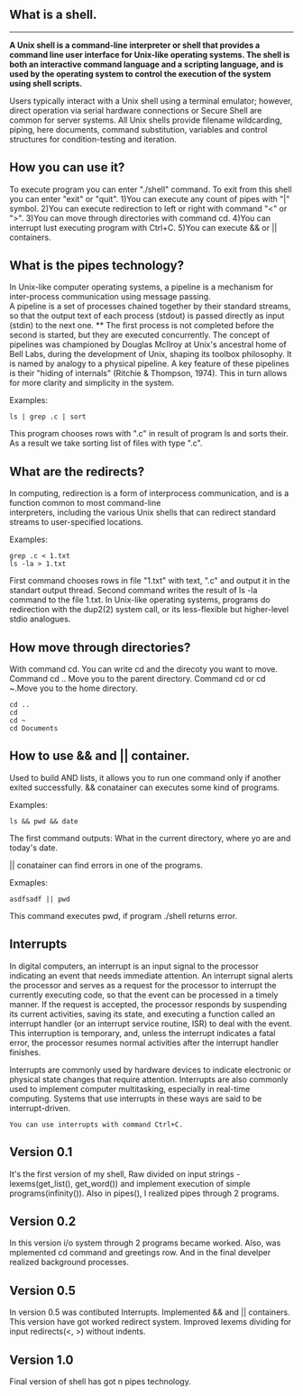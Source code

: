 What is a shell.
----------------
----------------
**A Unix shell is a command-line interpreter or shell
that provides a command line user interface
for Unix-like operating systems.
The shell is both an interactive command language
and a scripting language, and is used by the operating system
to control the execution of the system using shell scripts.**

Users typically interact with a Unix shell using
a terminal emulator; however, direct operation via serial
hardware connections or Secure Shell are common for server systems.
All Unix shells provide filename wildcarding, piping, here documents,
command substitution, variables and control structures for
condition-testing and iteration.

How you can use it?
-------------------
To execute program you can enter "./shell" command.
To exit from this shell you can enter "exit" or "quit".
1)You can execute any count of pipes with "|" symbol.
2)You can execute redirection to left or right with command "<" or ">".
3)You can move through directories with command cd.
4)You can interrupt lust executing program with Ctrl+C.
5)You can execute && or || containers.

What is the pipes technology?
------------------------------
In Unix-like computer operating systems, a pipeline is a mechanism for inter-process communication using message passing.   
A pipeline is a set of processes chained together by their standard streams, 
so that the output text of each process (stdout) is passed directly as input (stdin) to the next one. **
The first process is not completed before the second is started, but they are executed concurrently. 
The concept of pipelines was championed by Douglas McIlroy at Unix's ancestral home of Bell Labs, 
during the development of Unix, shaping its toolbox philosophy. 
It is named by analogy to a physical pipeline. 
A key feature of these pipelines is their "hiding of internals" (Ritchie & Thompson, 1974). 
This in turn allows for more clarity and simplicity in the system.

Examples:
    
    ls | grep .c | sort
    
This program chooses rows with ".c" in result of program ls and sorts their.
As a result we take sorting list of files with type ".c".

What are the redirects?
-----------------------
In computing, redirection is a form of interprocess communication, and is a function common to most command-line          
interpreters, including the various Unix shells that can redirect standard streams to user-specified locations.

Examples:
    
    grep .c < 1.txt
    ls -la > 1.txt
    
First command chooses rows in file "1.txt" with text, ".c" and output it in the standart output thread.
Second command writes the result of ls -la command to the file 1.txt.
In Unix-like operating systems, programs do redirection with the dup2(2) system call, or its less-flexible but higher-level     
stdio analogues.

How move through directories?
-----------------------------
With command cd. You can write cd and the direcoty you want to move.
Command cd .. Move you to the parent directory.
Command cd or cd ~.Move you to the home directory.
 
    cd ..
    cd
    cd ~
    cd Documents
How to use && and || container.
-------------------------------
Used to build AND lists, it allows you to run one command only if another exited successfully.
&& conatainer can executes some kind of programs.
    
 Examples:
    
    ls && pwd && date
    
The first command outputs: What in the current directory, where yo are and today's date.
    
|| conatainer can find errors in one of the programs.
    
Exmaples:
    
    asdfsadf || pwd
This command executes pwd, if program ./shell returns error.

Interrupts
----------
In digital computers, an interrupt is an input signal to the processor indicating an event that needs immediate attention. An 
interrupt signal alerts the processor and serves as a request for the processor to interrupt the currently executing code, so 
that the event can be processed in a timely manner. If the request is accepted, the processor responds by suspending its 
current activities, saving its state, and executing a function called an interrupt handler 
(or an interrupt service routine, ISR) 
to deal with the event. This interruption is temporary, and, unless the interrupt indicates a fatal error, the processor 
resumes normal activities after the interrupt handler finishes.

Interrupts are commonly used by hardware devices to indicate electronic or physical state changes that require attention. 
Interrupts are also commonly used to implement computer multitasking, especially in real-time computing. Systems that use 
interrupts in these ways are said to be interrupt-driven.
    
    You can use interrupts with command Ctrl+C.

Version 0.1
------------
It's the first version of my shell,
Raw divided on input strings - lexems(get_list(), get_word()) and
implement execution of simple programs(infinity()).
Also in pipes(), I realized pipes through 2 programs.

Version 0.2
------------
In this version i/o system through 2 programs became worked.
Also, was mplemented cd command and greetings row.
And in the final develper realized background processes.

Version 0.5
-------------
In version 0.5 was contibuted Interrupts.
Implemented && and || containers.
This version have got worked redirect system.
Improved lexems dividing for input redirects(<, >) without indents.

Version 1.0
-----------
Final version of shell has got n pipes technology.

